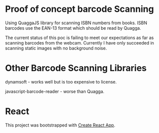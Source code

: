 # Proof of concept barcode Scanning

Using QuaggaJS library for scanning ISBN numbers from books. ISBN barcodes use the EAN-13 format which should be read by Quagga. 

The current status of this poc is failing to meet our expectations as far as scanning barcodes from the webcam. Currently I have only succeeded in scanning static images with no background noise.

# Other Barcode Scanning Libraries

dynamsoft - works well but is too expensive to license.

javascript-barcode-reader - worse than Quagga.


# React

This project was bootstrapped with [Create React App](https://github.com/facebook/create-react-app).